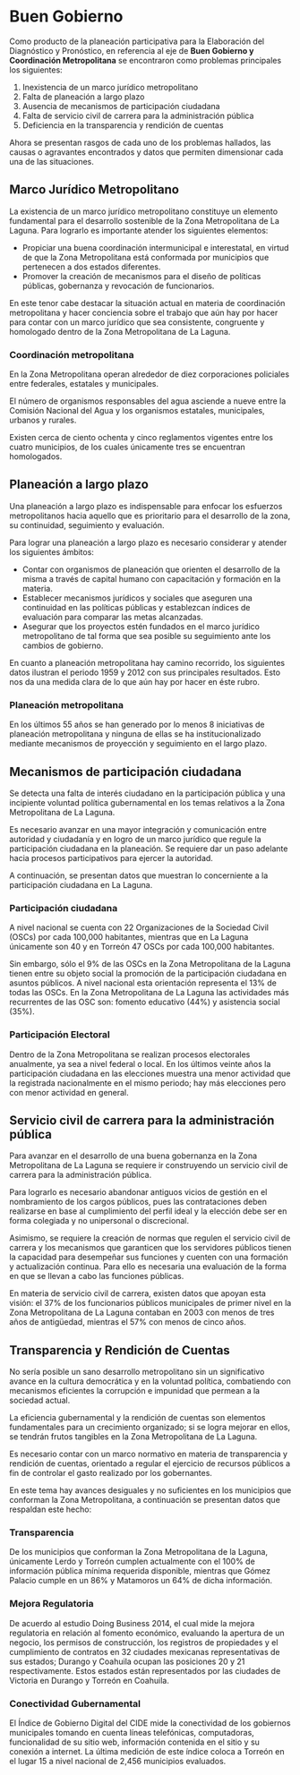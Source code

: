 
# Buen Gobierno

Como producto de la planeación participativa para la Elaboración del Diagnóstico y Pronóstico, en referencia al eje de **Buen Gobierno y Coordinación Metropolitana** se encontraron como problemas principales los siguientes:

1. Inexistencia de un marco jurídico metropolitano
2. Falta de planeación a largo plazo
3. Ausencia de mecanismos de participación ciudadana
4. Falta de servicio civil de carrera para la administración pública
5. Deficiencia en la transparencia y rendición de cuentas

Ahora se presentan rasgos de cada uno de los problemas hallados, las causas o agravantes encontrados y datos que permiten dimensionar cada una de las situaciones.

## Marco Jurídico Metropolitano

La existencia de un marco jurídico metropolitano constituye un elemento fundamental para el desarrollo sostenible de la Zona Metropolitana de La Laguna. Para lograrlo es importante atender los siguientes elementos:

* Propiciar una buena coordinación intermunicipal e interestatal, en virtud de que la Zona Metropolitana está conformada por municipios que pertenecen a dos estados diferentes.
* Promover la creación de mecanismos para el diseño de políticas públicas, gobernanza y revocación de funcionarios.

En este tenor cabe destacar la situación actual en materia de coordinación metropolitana y hacer conciencia sobre el trabajo que aún hay por hacer para contar con un marco jurídico que sea consistente, congruente y homologado dentro de la Zona Metropolitana de La Laguna.

### Coordinación metropolitana

En la Zona Metropolitana operan alrededor de diez corporaciones policiales entre federales, estatales y municipales.

El número de organismos responsables del agua asciende a nueve entre la Comisión Nacional del Agua y los organismos estatales, municipales, urbanos y rurales.

Existen cerca de ciento ochenta y cinco reglamentos vigentes entre los cuatro municipios, de los cuales únicamente tres se encuentran homologados.

## Planeación a largo plazo

Una planeación a largo plazo es indispensable para enfocar los esfuerzos metropolitanos hacia aquello que es prioritario para el desarrollo de la zona, su continuidad, seguimiento y evaluación.

Para lograr una planeación a largo plazo es necesario considerar y atender los siguientes ámbitos:

* Contar con organismos de planeación que orienten el desarrollo de la misma a través de capital humano con capacitación y formación en la materia.
* Establecer mecanismos jurídicos y sociales que aseguren una continuidad en las políticas públicas y establezcan índices de evaluación para comparar las metas alcanzadas.
* Asegurar que los proyectos estén fundados en el marco jurídico metropolitano de tal forma que sea posible su seguimiento ante los cambios de gobierno.

En cuanto a planeación metropolitana hay camino recorrido, los siguientes datos ilustran el periodo 1959 y 2012 con sus principales resultados. Esto nos da una medida clara de lo que aún hay por hacer en éste rubro.

### Planeación metropolitana

En los últimos 55 años se han generado por lo menos 8 iniciativas de planeación metropolitana y ninguna de ellas se ha institucionalizado mediante mecanismos de proyección y seguimiento en el largo plazo.

## Mecanismos de participación ciudadana

Se detecta una falta de interés ciudadano en la participación pública y una incipiente voluntad política gubernamental en los temas relativos a la Zona Metropolitana de La Laguna.

Es necesario avanzar en una mayor integración y comunicación entre autoridad y ciudadanía y en logro de un marco jurídico que regule la participación ciudadana en la planeación. Se requiere dar un paso adelante hacia procesos participativos para ejercer la autoridad.

A continuación, se presentan datos que muestran lo concerniente a la participación ciudadana en La Laguna.

### Participación ciudadana

A nivel nacional se cuenta con 22 Organizaciones de la Sociedad Civil (OSCs) por cada 100,000 habitantes, mientras que en La Laguna únicamente son 40 y en Torreón 47 OSCs por cada 100,000 habitantes.

Sin embargo, sólo el 9% de las OSCs en la Zona Metropolitana de la Laguna tienen entre su objeto social la promoción de la participación ciudadana en asuntos públicos. A nivel nacional esta orientación representa el 13% de todas las OSCs. En la Zona Metropolitana de La Laguna las actividades más recurrentes de las OSC son: fomento educativo (44%) y asistencia social (35%).

### Participación Electoral

Dentro de la Zona Metropolitana se realizan procesos electorales anualmente, ya sea a nivel federal o local. En los últimos veinte años la participación ciudadana en las elecciones muestra una menor actividad que la registrada nacionalmente en el mismo periodo; hay más elecciones pero con menor actividad en general.

## Servicio civil de carrera para la administración pública

Para avanzar en el desarrollo de una buena gobernanza en la Zona Metropolitana de La Laguna se requiere ir construyendo un servicio civil de carrera para la administración pública.

Para lograrlo es necesario abandonar antiguos vicios de gestión en el nombramiento de los cargos públicos, pues las contrataciones deben realizarse en base al cumplimiento del perfil ideal y la elección debe ser en forma colegiada y no unipersonal o discrecional.

Asimismo, se requiere la creación de normas que regulen el servicio civil de carrera y los mecanismos que garanticen que los servidores públicos tienen la capacidad para desempeñar sus funciones y cuenten con una formación y actualización continua. Para ello es necesaria una evaluación de la forma en que se llevan a cabo las funciones públicas.

En materia de servicio civil de carrera, existen datos que apoyan esta visión: el 37% de los funcionarios públicos municipales de primer nivel en la Zona Metropolitana de La Laguna contaban en 2003 con menos de tres años de antigüedad, mientras el 57% con menos de  cinco años.

## Transparencia y Rendición de Cuentas

No sería posible un sano desarrollo metropolitano sin un significativo avance en la cultura democrática y en la voluntad política, combatiendo con mecanismos eficientes la corrupción e impunidad que permean a la sociedad actual.

La eficiencia gubernamental y la rendición de cuentas son elementos fundamentales para un crecimiento organizado; si se logra mejorar en ellos, se tendrán frutos tangibles en la  Zona Metropolitana de La Laguna.

Es necesario contar con un marco normativo en materia de transparencia y rendición de cuentas, orientado a regular el ejercicio de recursos públicos a fin de controlar el gasto realizado por los gobernantes.

En este tema hay avances desiguales y no suficientes en los municipios que conforman la Zona Metropolitana, a continuación se presentan datos que respaldan este hecho:

### Transparencia

De los municipios que conforman la Zona Metropolitana de la Laguna, únicamente Lerdo y Torreón cumplen actualmente con el 100% de información pública mínima requerida disponible, mientras que Gómez Palacio cumple en un 86% y Matamoros un 64% de dicha información.

### Mejora Regulatoria

De acuerdo al estudio Doing Business 2014, el cual mide la mejora regulatoria en relación al fomento económico, evaluando la apertura de un negocio, los permisos de construcción, los registros de propiedades y el cumplimiento de contratos en 32 ciudades mexicanas representativas de sus estados; Durango y Coahuila ocupan las posiciones 20 y 21 respectivamente. Estos estados están representados por las ciudades de Victoria en Durango y Torreón en Coahuila.

### Conectividad Gubernamental

El Índice de Gobierno Digital del CIDE mide la conectividad de los gobiernos municipales tomando en cuenta líneas telefónicas, computadoras, funcionalidad de su sitio web, información contenida en el sitio y su conexión a internet. La última medición de este índice coloca a Torreón en el lugar 15 a nivel nacional de 2,456 municipios evaluados.

